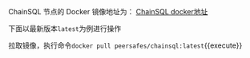 
ChainSQL 节点的 Docker 镜像地址为：
[ChainSQL docker地址](https://hub.docker.com/r/peersafes/chainsql/tags?page=1&ordering=last_updated)

下面以最新版本`latest`为例进行操作

拉取镜像，执行命令`docker pull peersafes/chainsql:latest`{{execute}}

